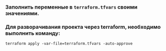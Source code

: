 ### Заполнить переменные в `terraform.tfvars` своими значениями.
### Для разворачивания проекта через terraform, необходимо выполнить команду:
```shell
terraform apply -var-file=terraform.tfvars -auto-approve
```


